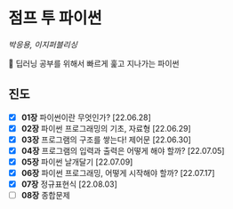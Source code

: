 # 점프 투 파이썬
*박응용, 이지퍼블리싱*

🐍 딥러닝 공부를 위해서 빠르게 훑고 지나가는 파이썬
## 진도
- [x]  **01장** 파이썬이란 무엇인가? [22.06.28]
- [x]  **02장** 파이썬 프로그래밍의 기초, 자료형 [22.06.29]
- [x]  **03장** 프로그램의 구조를 쌓는다! 제어문 [22.06.30]
- [x]  **04장** 프로그램의 입력과 출력은 어떻게 해야 할까? [22.07.05]
- [x]  **05장** 파이썬 날개달기 [22.07.09]
- [x]  **06장** 파이썬 프로그래밍, 어떻게 시작해야 할까? [22.07.17]
- [x]  **07장** 정규표현식 [22.08.03]
- [ ]  **08장** 종합문제